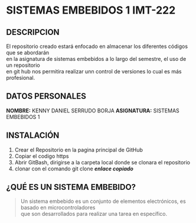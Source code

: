 # SISTEMAS EMBEBIDOS 1 IMT-222

## DESCRIPCION
El repositorio creado estará enfocado en almacenar los diferentes códigos que se abordarán  
en la asignatura de sistemas embebidos a lo largo del semestre, el uso de un repositorio  
en git hub nos permitira realizar unn control de versiones lo cual es más profesional.

## DATOS PERSONALES
**NOMBRE:** KENNY DANIEL SERRUDO BORJA
**ASIGNATURA:** SISTEMAS EMBEBIDOS 1

## INSTALACIÓN
1. Crear el Repositorio en la pagina principal de GitHub
2. Copiar el codigo https
3. Abrir GitBash, dirigirse a la carpeta local donde se clonara el repositorio
4. clonar con el comando git clone ***enlace copiado***

## ¿QUÉ ES UN SISTEMA EMBEBIDO?
> Un sistema embebido es un conjunto de elementos electrónicos, es basado en microcontroladores  
que son desarrollados para realizar una tarea en específico.